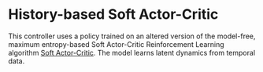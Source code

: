 # History-based Soft Actor-Critic
This controller uses a policy trained on an altered version of the model-free, maximum entropy-based Soft Actor-Critic Reinforcement Learning algorithm [Soft Actor-Critic](https://arxiv.org/abs/1801.01290). The model learns latent dynamics from temporal data.
